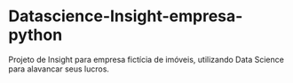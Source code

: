 # Datascience-Insight-empresa-python
Projeto de Insight para empresa fictícia de imóveis, utilizando Data Science para alavancar seus lucros.
